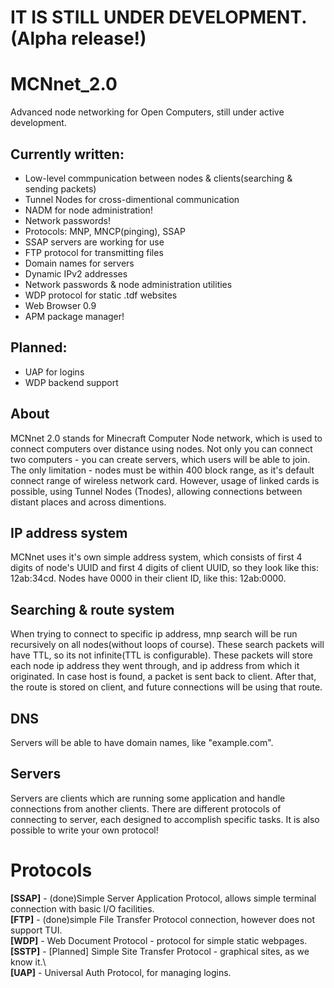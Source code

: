 # IT IS STILL UNDER DEVELOPMENT. (Alpha release!)
# MCNnet_2.0
Advanced node networking for Open Computers, still under active development.

## Currently written:
* Low-level commpunication between nodes & clients(searching & sending packets)
* Tunnel Nodes for cross-dimentional communication
* NADM for node administration!
* Network passwords!
* Protocols: MNP, MNCP(pinging), SSAP
* SSAP servers are working for use
* FTP protocol for transmitting files
* Domain names for servers
* Dynamic IPv2 addresses
* Network passwords & node administration utilities
* WDP protocol for static .tdf websites
* Web Browser 0.9
* APM package manager!
## Planned:
* UAP for logins
* WDP backend support

## About
MCNnet 2.0 stands for Minecraft Computer Node network, which is used to connect computers over distance using nodes. Not only you can connect two computers - you can create servers, which users will be able to join. The only limitation - nodes must be within 400 block range, as it's default connect range of wireless network card. However, usage of linked cards is possible, using Tunnel Nodes (Tnodes), allowing connections between distant places and across dimentions.
## IP address system
MCNnet uses it's own simple address system, which consists of first 4 digits of node's UUID and first 4 digits of client UUID, so they look like this: 12ab:34cd. Nodes have 0000 in their client ID, like this: 12ab:0000.
## Searching & route system
When trying to connect to specific ip address, mnp search will be run recursively on all nodes(without loops of course). These search packets will have TTL, so its not infinite(TTL is configurable). These packets will store each node ip address they went through, and ip address from which it originated. In case host is found, a packet is sent back to client. After that, the route is stored on client, and future connections will be using that route. 
## DNS
Servers will be able to have domain names, like "example.com". 
## Servers
Servers are clients which are running some application and handle connections from another clients. There are different protocols of connecting to server, each designed to accomplish specific tasks. It is also possible to write your own protocol!
# Protocols
**[SSAP]** - (done)Simple Server Application Protocol, allows simple terminal connection with basic I/O facilities.\
**[FTP]** - (done)simple File Transfer Protocol connection, however does not support TUI.\
**[WDP]** - Web Document Protocol - protocol for simple static webpages.\
**[SSTP]** - [Planned] Simple Site Transfer Protocol - graphical sites, as we know it.\  
**[UAP]** - Universal Auth Protocol, for managing logins.
